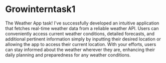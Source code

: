 # Growinterntask1
The Weather App task! I've successfully developed an intuitive application that fetches real-time weather data from a reliable weather API. Users can conveniently access current weather conditions, detailed forecasts, and additional pertinent information simply by inputting their desired location or allowing the app to access their current location. With your efforts, users can stay informed about the weather wherever they are, enhancing their daily planning and preparedness for any weather conditions.

